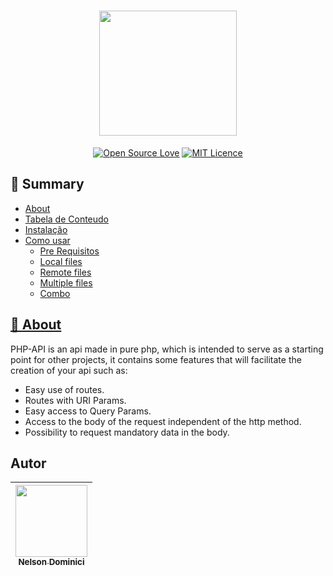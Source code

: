 <h1 align="center" >

<img style="object-fit: cover;" src="https://user-images.githubusercontent.com/89428967/219802149-5f759c02-f575-461e-a777-29e5029d55fe.png" width="220px" height="200px">

</h1>

<span align="center" >

[![Open Source Love](https://badges.frapsoft.com/os/v2/open-source.png?v=103)](https://github.com/ellerbrock/open-source-badges/)
[![MIT Licence](https://badges.frapsoft.com/os/mit/mit.svg?v=103)](https://opensource.org/licenses/mit-license.php)

</span>

## 📝 Summary
  
   * [About](#About)
   * [Tabela de Conteudo](#tabela-de-conteudo)
   * [Instalação](#instalacao)
   * [Como usar](#como-usar)
      * [Pre Requisitos](#pre-requisitos)
      * [Local files](#local-files)
      * [Remote files](#remote-files)
      * [Multiple files](#multiple-files)
      * [Combo](#combo)


<h2><a href="#Abou">🚀 About<a></h2>
<p>
  PHP-API is an api made in pure php, which is intended to serve as a starting point for other projects, it contains some features that will facilitate the creation of your api such as:
<p>

<ul>
  <li>Easy use of routes.</li>
  <li>Routes with URI Params.</li>
  <li>Easy access to Query Params.</li>
  <li>Access to the body of the request independent of the http method.</li>
  <liBody data protected against xss attacks.</li>
  <li>Possibility to request mandatory data in the body.</li>
  
  
</ul>
  

## Autor

| [<img src="https://avatars.githubusercontent.com/Nelson-Dominici" width=115><br><sub>Nelson Dominici</sub>](https://github.com/Nelson-Dominici) |
| :---: |

